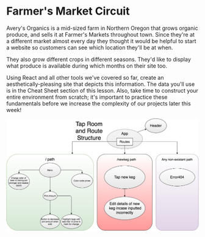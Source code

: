 # Farmer's Market Circuit

Avery's Organics is a mid-sized farm in Northern Oregon that grows organic produce, and sells it at Farmer's Markets throughout town. Since they're at a different market almost every day they thought it would be helpful to start a website so customers can see which location they'll be at when.

They also grow different crops in different seasons. They'd like to display what produce is available during which months on their site too.

Using React and all other tools we've covered so far, create an aesthetically-pleasing site that depicts this information. The data you'll use is in the Cheat Sheet section of this lesson. Also, take time to construct your entire environment from scratch; it's important to practice these fundamentals before we increase the complexity of our projects later this week!

![Diagram](src/assets/images/Diagram.jpg)